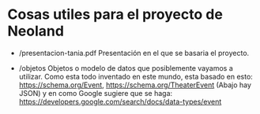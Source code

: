 # Cosas utiles para el proyecto de Neoland

* /presentacion-tania.pdf Presentación en el que se basaria el proyecto.

* /objetos Objetos o modelo de datos que posiblemente vayamos a utilizar. Como esta todo inventado en este mundo, esta basado en esto:  https://schema.org/Event, https://schema.org/TheaterEvent (Abajo hay JSON) y en como Google sugiere que se haga: https://developers.google.com/search/docs/data-types/event
